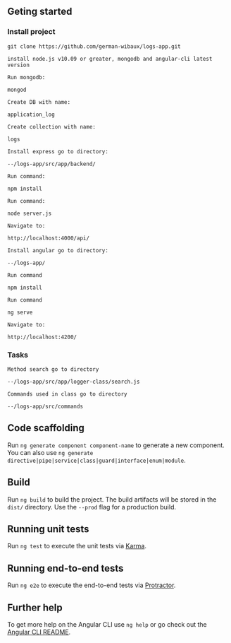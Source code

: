 ## Geting started

### Install project

`git clone https://github.com/german-wibaux/logs-app.git`


`install node.js v10.09 or greater, mongodb and angular-cli latest version`


`Run mongodb:`

    mongod

`Create DB with name:` 

    application_log 

`Create collection with name:` 

    logs

`Install express go to directory:`

    --/logs-app/src/app/backend/
`Run command:`
    
    npm install

`Run command:`

    node server.js

`Navigate to:`

	http://localhost:4000/api/

`Install angular go to directory:`

    --/logs-app/

`Run command`

	npm install
`Run command`

	ng serve
`Navigate to:`

	http://localhost:4200/


### Tasks


`Method search go to directory`

	--/logs-app/src/app/logger-class/search.js

`Commands used in class go to directory`

	--/logs-app/src/commands


## Code scaffolding

Run `ng generate component component-name` to generate a new component. You can also use `ng generate directive|pipe|service|class|guard|interface|enum|module`.

## Build

Run `ng build` to build the project. The build artifacts will be stored in the `dist/` directory. Use the `--prod` flag for a production build.

## Running unit tests

Run `ng test` to execute the unit tests via [Karma](https://karma-runner.github.io).

## Running end-to-end tests

Run `ng e2e` to execute the end-to-end tests via [Protractor](http://www.protractortest.org/).

## Further help

To get more help on the Angular CLI use `ng help` or go check out the [Angular CLI README](https://github.com/angular/angular-cli/blob/master/README.md).







